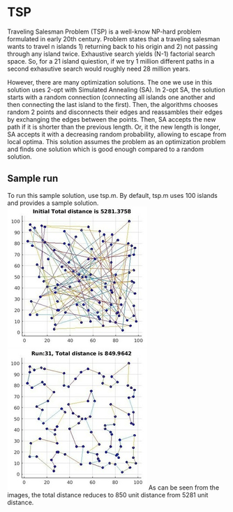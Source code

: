 # TSP

Traveling Salesman Problem (TSP) is a well-know NP-hard 
problem formulated in early 20th century. Problem 
states that a traveling salesman wants to travel n 
islands 1) returning back to his origin and 2) not
passing through any island twice. Exhaustive search 
yields (N-1) factorial search space. So, for a 21 island 
quiestion, if we try 1 million different paths in a second
exhasutive search would roughly need 28 million years.

However, there are many optimization solutions. 
The one we use in this solution uses 2-opt with Simulated 
Annealing (SA). In 2-opt SA, the solution starts with a random
connection (connecting all islands one another and then 
connecting the last island to the first). Then, the 
algorithms chooses random 2 points and disconnects their 
edges and reassambles their edges by exchanging the edges 
between the points. Then, SA accepts the new path if it is 
shorter than the previous length. Or, it the new length is 
longer, SA accepts it with a decreasing random probability,
allowing to escape from local optima. This solution assumes
the problem as an optimization problem and finds one solution
which is good enough compared to a random solution.

## Sample run
To run this sample solution, use tsp.m. By default, 
tsp.m uses 100 islands and provides a sample solution.
![Random initial connection](images/initial.jpg "Initial configuration")
![Final connection](images/final.jpg "A sample solution") 
As can be seen from the images, the total distance reduces to 
850 unit distance from 5281 unit distance.
